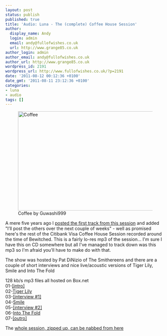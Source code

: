 ```yaml
---
layout: post
status: publish
published: true
title: 'Audio: Luna - The (complete) Coffee House Session'
author:
  display_name: Andy
  login: admin
  email: andy@fullofwishes.co.uk
  url: http://www.grange85.co.uk
author_login: admin
author_email: andy@fullofwishes.co.uk
author_url: http://www.grange85.co.uk
wordpress_id: 2191
wordpress_url: http://www.fullofwishes.co.uk/?p=2191
date: '2011-08-12 00:12:36 +0100'
date_gmt: '2011-08-11 23:12:36 +0100'
categories:
- luna
- audio
tags: []
---
```

<p><figure class="caption aligncenter"><a href="http://www.flickr.com/photos/guwashi999/4050290960/" title="Coffee by Guwashi999, on Flickr"><img src="http://farm4.static.flickr.com/3519/4050290960_10658763d2.jpg" width="500" height="313" alt="Coffee"></a><figcaption class="caption-text">Coffee by Guwashi999</figcaption></figure></p>
<p>A mere five years ago I <a href="/2006/09/26/audio-luna-citibank-coffee-house-sessions-1/">posted the first track from this session</a> and added "I’ll post the others over the next couple of weeks" - well as promised here's the rest of the Citibank Visa Coffee House Session recorded around the time of Bewitched. This is a fairly lo-res mp3 of the session... I'm sure I have this on CD somewhere but all I've managed to track down was this mp3 so I'm afraid you'll have to make do with that.</p>
<p>The show was hosted by Pat DiNizio of The Smithereens and there are a couple of short interviews and nice live/acoustic versions of Tiger Lily, Smile and Into The Fold</p>
<p>128 kb/s mp3 files all hosted on Box.net<br />
01-<a href="http://www.box.net/shared/zjcrfid8v62ymxr7f7b6">[intro]</a><br />
02-<a href="http://www.box.net/shared/rzqg13lzx4qdai0xamcn">Tiger Lily</a><br />
03-<a href="http://www.box.net/shared/ovgpo573vbfp32s83m8r">[interview #1]</a><br />
04-<a href="http://www.box.net/shared/cru2j3g35l1cfu05u8fz">Smile</a><br />
05-<a href="http://www.box.net/shared/zj2ohxvbx6e2pp3zapye">[interview #2]</a><br />
06-<a href="http://www.box.net/shared/ryy2zcipyxsfopujhljg">Into The Fold</a><br />
07-<a href="http://www.box.net/shared/v9nerot96l4gz9jop8ay">[outro]</a></p>
<p>The <a href="http://www.mediafire.com/?ewch5hrar6h22ju">whole session, zipped up, can be nabbed from here</a></p>
